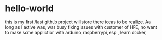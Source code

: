 # hello-world
this is my first /last github project will store there ideas  to be reallize.
Aa long as I active was, was busy fixing issues with customer of HPE, no want to make some appliction with arduino, raspberrypi, esp , learn docker, 
